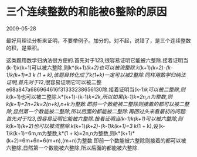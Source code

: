# 三个连续整数的和能被6整除的原因
2009-05-28


最好用理论分析来证明，不要举例子。加分的。对不起，说错了，是三个连续整数的积，是乘积。


这类题用数学归纳法很方便的.首先对于1*2*3,很容易证明它能被六整除.接着证明当(k-1)*k*(k+1)可以被六整除,则k*(k+1)*(k+2)也可以被流整除.k*(k+1)*(k+2)-(k-1)*k*(k+1)=3 k (1 + k),该题目转化成了k(1+k)一定可以被2整除.同样用数学归纳法证明,首先对于1*2,很容易证明它可以被二整e68a847a686964616f31333238656130除.接着证明当(k-1)*k可以被二整除,则k*(k+1)也可以被二整除.k*(k+1)-(k-1)*k=2k,所以如果(k-1)*k=2n,n为整数,则k*(k+1)=2n+2k=2(n+k),n+k为整数.即前一个数能被二整除则接着的都可以被二整除,显然第一个数能被二整除,所以后面的都能被二整除.再回过头来看最初的问题:首先对于1*2*3,很容易证明它能被六整除.接着证明当(k-1)*k*(k+1)可以被六整除,则k*(k+1)*(k+2)也可以被流整除.k*(k+1)*(k+2)-(k-1)*k*(k+1)=3 k*(1 + k),设(k-1)*k*(k+1)=6m,m为整数,k*(1 + k)=2n,n为整数,则k*(k+1)*(k+2)=6m+6n=6(m+n),(m+n)为整数.即前一个数能被六整除则接着的都可以被六整除,显然第一个数能被六整除,所以后面的都能被六整除.
